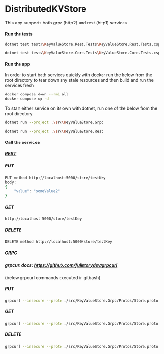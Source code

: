 # DistributedKVStore

This app supports both grpc (http2) and rest (http1) services.
<br>
#### Run the tests
```bash
dotnet test tests\KeyValueStore.Rest.Tests\KeyValueStore.Rest.Tests.csproj

dotnet test tests\KeyValueStore.Core.Tests\KeyValueStore.Core.Tests.csproj
```
#### Run the app
In order to start both services quickly with docker run the below from the root directory to tear down any stale resources and then build and run the services fresh
```bash
docker compose down --rmi all
docker compose up -d
```

To start either service on its own with dotnet, run one of the below from the root directory
 ```bash
dotnet run --project .\src\KeyValueStore.Grpc
 ``` 
 ```bash
dotnet run --project .\src\KeyValueStore.Rest
 ``` 

#### Call the services

##### <ins>REST<ins>
 

##### PUT
```bash
PUT method http://localhost:5000/store/testKey
body:
{
    "value": "someValue2"
}
```

##### GET
```bash
http://localhost:5000/store/testKey
```

##### DELETE
```bash
DELETE method http://localhost:5000/store/testKey
```

##### <ins>GRPC<ins>
 
##### grpcurl docs: https://github.com/fullstorydev/grpcurl

(below grpcurl commands executed in gitbash)

##### PUT
```bash
grpcurl --insecure --proto ./src/KeyValueStore.Grpc/Protos/Store.proto -d '{"key":"some key", "value":"some value"}' localhost:5001 Store.Put
```

##### GET
```bash
grpcurl --insecure --proto ./src/KeyValueStore.Grpc/Protos/Store.proto -d '{"key":"some key"}' localhost:5001 Store.Get
```

##### DELETE
```bash
grpcurl --insecure --proto ./src/KeyValueStore.Grpc/Protos/Store.proto -d '{"key":"some key"}' localhost:5001 Store.Delete
```